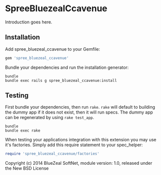 SpreeBluezealCcavenue
===================

Introduction goes here.

Installation
------------

Add spree_bluezeal_ccavenue to your Gemfile:

```ruby
gem 'spree_bluezeal_ccavenue'
```

Bundle your dependencies and run the installation generator:

```shell
bundle
bundle exec rails g spree_bluezeal_ccavenue:install
```

Testing
-------

First bundle your dependencies, then run `rake`. `rake` will default to building the dummy app if it does not exist, then it will run specs. The dummy app can be regenerated by using `rake test_app`.

```shell
bundle
bundle exec rake
```

When testing your applications integration with this extension you may use it's factories.
Simply add this require statement to your spec_helper:

```ruby
require 'spree_bluezeal_ccavenue/factories'
```

Copyright (c) 2014 BlueZeal SoftNet, module version: 1.0, released under the New BSD License
